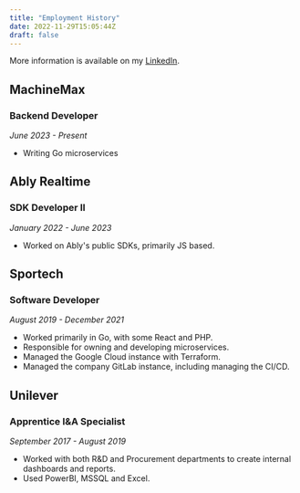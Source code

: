 ```yaml
---
title: "Employment History"
date: 2022-11-29T15:05:44Z
draft: false
---
```


More information is available on my [LinkedIn](https://www.linkedin.com/in/peter-maguire/).

## MachineMax
### Backend Developer
_June 2023 - Present_
- Writing Go microservices

## Ably Realtime
### SDK Developer II
_January 2022 - June 2023_
- Worked on Ably's public SDKs, primarily JS based.   
  
## Sportech  
### Software Developer  
_August 2019 - December 2021_  
- Worked primarily in Go, with some React and PHP.
- Responsible for owning and developing microservices.
- Managed the Google Cloud instance with Terraform.
- Managed the company GitLab instance, including managing the CI/CD.

## Unilever
### Apprentice I&A Specialist
_September 2017 - August 2019_  
- Worked with both R&D and Procurement departments to create internal dashboards and reports.
- Used PowerBI, MSSQL and Excel.
